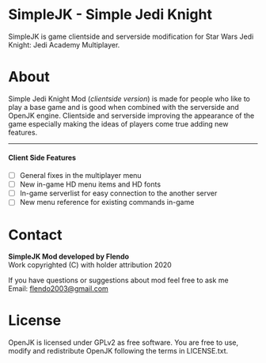 # SimpleJK - Simple Jedi Knight

SimpleJK is game clientside and serverside modification for Star Wars Jedi Knight: Jedi Academy Multiplayer. 

# About

Simple Jedi Knight Mod (_clientside version_) is made for people who like to play a base game and is good when combined with the serverside and OpenJK engine. Clientside and serverside improving the appearance of the game especially making the ideas of players come true adding new features.

---

#### Client Side Features

- [ ] General fixes in the multiplayer menu
- [ ] New in-game HD menu items and HD fonts 
- [ ] In-game serverlist for easy connection to the another server 
- [ ] New menu reference for existing commands in-game

# Contact

**SimpleJK Mod developed by Flendo**                         
Work copyrighted (C) with holder attribution 2020

If you have questions or suggestions about mod feel free to ask me       
Email: flendo2003@gmail.com

# License

OpenJK is licensed under GPLv2 as free software. You are free to use, modify and redistribute OpenJK following the terms in LICENSE.txt.
